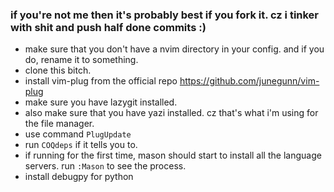 ### if you're not me then it's probably best if you fork it. cz i tinker with shit and push half done commits :)
- make sure that you don't have a nvim directory in your config. and if you do, rename it to something.
- clone this bitch.
- install vim-plug from the official repo
    https://github.com/junegunn/vim-plug
- make sure you have lazygit installed.
- also make sure that you have yazi installed. cz that's what i'm using for the file manager.
- use command `PlugUpdate`
- run `COQdeps` if it tells you to.
- if running for the first time, mason should start to install all the language servers. run `:Mason` to see the process.
- install debugpy for python
